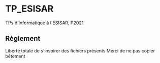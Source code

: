 # TP_ESISAR

TPs d'informatique à l'ESISAR, P2021

## Règlement

Liberté totale de s'inspirer des fichiers présents
Merci de ne pas copier bêtement
